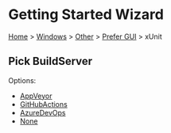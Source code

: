 <!--
GENERATED FILE - DO NOT EDIT
This file was generated by [MarkdownSnippets](https://github.com/SimonCropp/MarkdownSnippets).
Source File: /docs/mdsource/wiz/Windows_Other_Gui_xUnit.source.md
To change this file edit the source file and then run MarkdownSnippets.
-->

# Getting Started Wizard

[Home](/docs/wiz/readme.md) > [Windows](Windows.md) > [Other](Windows_Other.md) > [Prefer GUI](Windows_Other_Gui.md) > xUnit

## Pick BuildServer

Options:
 * [AppVeyor](Windows_Other_Gui_xUnit_AppVeyor.md)
 * [GitHubActions](Windows_Other_Gui_xUnit_GitHubActions.md)
 * [AzureDevOps](Windows_Other_Gui_xUnit_AzureDevOps.md)
 * [None](Windows_Other_Gui_xUnit_None.md)
